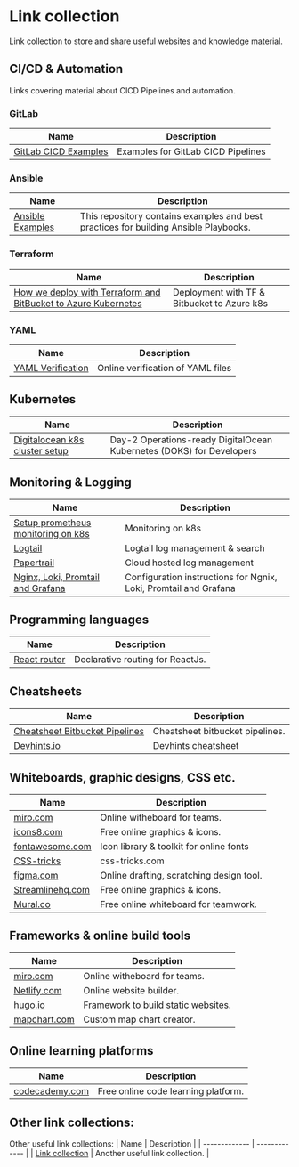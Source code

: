 # Link collection 
Link collection to store and share useful websites and knowledge material. 

## CI/CD & Automation 
Links covering material about CICD Pipelines and automation. 
### GitLab
| Name | Description |
| ------------- | ------------- |
| [GitLab CICD Examples](https://gitlab.com/gitlab-org/gitlab/-/tree/master/lib/gitlab/ci/templates)  | Examples for GitLab CICD Pipelines |

### Ansible
| Name  | Description |
| ------------- | ------------- |
| [Ansible Examples](https://github.com/ansible/ansible-examples)  | This repository contains examples and best practices for building Ansible Playbooks. |

### Terraform 
| Name  | Description |
| ------------- | ------------- |
| [How we deploy with Terraform and BitBucket to Azure Kubernetes](https://www.north-47.com/knowledge-base/how-we-deploy-with-terraform-and-bitbucket-to-azure-kubernetes/) | Deployment with TF & Bitbucket to Azure k8s |

### YAML
| Name  | Description |
| ------------- | ------------- |
| [YAML Verification](http://www.yamllint.com/) | Online verification of YAML files |

## Kubernetes 
| Name  | Description |
| ------------- | ------------- |
| [Digitalocean k8s cluster setup](https://github.com/digitalocean/Kubernetes-Starter-Kit-Developers) | Day-2 Operations-ready DigitalOcean Kubernetes (DOKS) for Developers |

## Monitoring & Logging 
| Name  | Description |
| ------------- | ------------- |
| [Setup prometheus monitoring on k8s](https://devopscube.com/setup-prometheus-monitoring-on-kubernetes/) | Monitoring on k8s |
| [Logtail](https://betterstack.com/logtail) | Logtail log management & search |
| [Papertrail](https://betterstack.com/logtail) | Cloud hosted log management |
| [Nginx, Loki, Promtail and Grafana](https://janikvonrotz.ch/2021/11/09/nginx-loki-promtail-and-grafana/) | Configuration instructions for Ngnix, Loki, Promtail and Grafana |



## Programming languages 
| Name  | Description |
| ------------- | ------------- |
| [React router](https://v5.reactrouter.com/web/guides/philosophy) | Declarative routing for ReactJs. |


## Cheatsheets
| Name  | Description |
| ------------- | ------------- |
| [Cheatsheet Bitbucket Pipelines](https://balajisblog.com/cheatsheet-for-bitbucket-pipelines/)  | Cheatsheet bitbucket pipelines. |
| [Devhints.io](https://devhints.io/) | Devhints cheatsheet | 


## Whiteboards, graphic designs, CSS etc.
| Name  | Description |
| ------------- | ------------- |
| [miro.com](https://miro.com/de/) | Online witheboard for teams. |
| [icons8.com](https://icons8.com/) | Free online graphics & icons. |
| [fontawesome.com](https://fontawesome.com/) | Icon library & toolkit for online fonts |
| [CSS-tricks](https://css-tricks.com/) | css-tricks.com | 
| [figma.com](https://www.figma.com/) | Online drafting, scratching design tool. | 
| [Streamlinehq.com](https://www.streamlinehq.com/) | Free online graphics & icons. |
| [Mural.co](https://www.mural.co/) | Free online whiteboard for teamwork. |




## Frameworks & online build tools 
| Name  | Description |
| ------------- | ------------- |
| [miro.com](https://miro.com/de/) | Online witheboard for teams. |
| [Netlify.com](https://www.netlify.com/) | Online website builder. | 
| [hugo.io](https://gohugo.io/) | Framework to build static websites. | 
| [mapchart.com](https://www.mapchart.net/index.html) | Custom map chart creator. | 


## Online learning platforms 
| Name  | Description |
| ------------- | ------------- |
| [codecademy.com](https://www.codecademy.com/) | Free online code learning platform. |


## Other link collections: 
Other useful link collections: 
| Name  | Description |
| ------------- | ------------- |
| [Link collection](https://github.com/itspedruu/link-collection)  | Another useful link collection. |

